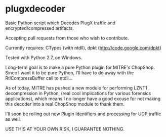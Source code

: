 plugxdecoder
============

Basic Python script which Decodes PlugX traffic and encrypted/compressed 
artifacts. 

Accepting pull requests from those who wish to contribute. 

Currently requires:
CTypes (with ntdll), 
dpkt (http://code.google.com/dpkt)

Tested with Python 2.7, on Windows.


Long-term goal is to make a pure Python plugin for MITRE's ChopShop.
Since I want it to be pure Python, I'll have to do away with the 
RtlCompressBuffer call to ntdll...

As of today, MITRE has pushed a new module for performing LZNT1 decompression
in Python, (real cool implications for various forensics applications), which 
means I no longer have a good excuse for not making this decoder into a real
ChopShop module to thank them. 

I'll soon be rolling out new Plugin Identifiers and processing for UDP traffic
as well. 

USE THIS AT YOUR OWN RISK, I GUARANTEE NOTHING.

